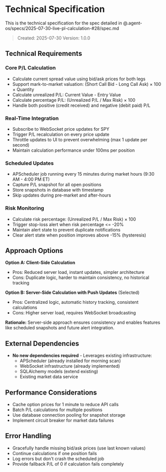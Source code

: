 # Technical Specification

This is the technical specification for the spec detailed in @.agent-os/specs/2025-07-30-live-pl-calculation-#28/spec.md

> Created: 2025-07-30
> Version: 1.0.0

## Technical Requirements

### Core P/L Calculation
- Calculate current spread value using bid/ask prices for both legs
- Support mark-to-market valuation: (Short Call Bid - Long Call Ask) × 100 × Quantity
- Calculate unrealized P/L: Current Value - Entry Value
- Calculate percentage P/L: (Unrealized P/L / Max Risk) × 100
- Handle both positive (credit received) and negative (debit paid) P/L

### Real-Time Integration
- Subscribe to WebSocket price updates for SPY
- Trigger P/L recalculation on every price update
- Throttle updates to UI to prevent overwhelming (max 1 update per second)
- Maintain calculation performance under 100ms per position

### Scheduled Updates
- APScheduler job running every 15 minutes during market hours (9:30 AM - 4:00 PM ET)
- Capture P/L snapshot for all open positions
- Store snapshots in database with timestamp
- Skip updates during pre-market and after-hours

### Risk Monitoring
- Calculate risk percentage: (Unrealized P/L / Max Risk) × 100
- Trigger stop-loss alert when risk percentage <= -20%
- Maintain alert state to prevent duplicate notifications
- Clear alert state when position improves above -15% (hysteresis)

## Approach Options

**Option A: Client-Side Calculation**
- Pros: Reduced server load, instant updates, simpler architecture
- Cons: Duplicate logic, harder to maintain consistency, no historical tracking

**Option B: Server-Side Calculation with Push Updates** (Selected)
- Pros: Centralized logic, automatic history tracking, consistent calculations
- Cons: Higher server load, requires WebSocket broadcasting

**Rationale:** Server-side approach ensures consistency and enables features like scheduled snapshots and future alert integration.

## External Dependencies

- **No new dependencies required** - Leverages existing infrastructure:
  - APScheduler (already installed for morning scan)
  - WebSocket infrastructure (already implemented)
  - SQLAlchemy models (extend existing)
  - Existing market data service

## Performance Considerations

- Cache option prices for 1 minute to reduce API calls
- Batch P/L calculations for multiple positions
- Use database connection pooling for snapshot storage
- Implement circuit breaker for market data failures

## Error Handling

- Gracefully handle missing bid/ask prices (use last known values)
- Continue calculations if one position fails
- Log errors but don't crash the scheduled job
- Provide fallback P/L of 0 if calculation fails completely